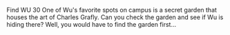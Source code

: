 Find WU
30
One of Wu's favorite spots on campus is a secret garden that houses the art of Charles Grafly. Can you check the garden and see if Wu is hiding there? Well, you would have to find the garden first...